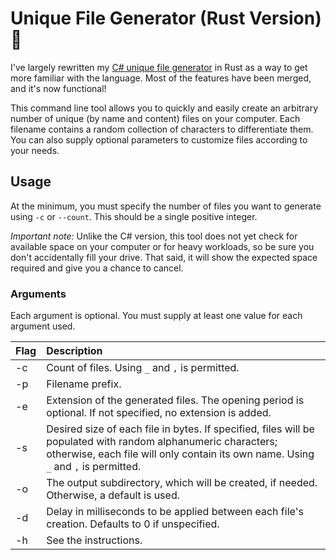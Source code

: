 # Unique File Generator (Rust Version) 🦀

I've largely rewritten my [C# unique file generator](https://github.com/codeconscious/unique-file-generator) in Rust as a way to get more familiar with the language. Most of the features have been merged, and it's now functional!

This command line tool allows you to quickly and easily create an arbitrary number of unique (by name and content) files on your computer. Each filename contains a random collection of characters to differentiate them. You can also supply optional parameters to customize files according to your needs.

## Usage

At the minimum, you must specify the number of files you want to generate using `-c` or `--count`. This should be a single positive integer.

*Important note:* Unlike the C# version, this tool does not yet check for available space on your computer or for heavy workloads, so be sure you don't accidentally fill your drive. That said, it will show the expected space required and give you a chance to cancel.

### Arguments

Each argument is optional. You must supply at least one value for each argument used.

Flag | Description
---- | :----
-c | Count of files. Using `_` and `,` is permitted.
-p | Filename prefix.
-e | Extension of the generated files. The opening period is optional. If not specified, no extension is added.
-s | Desired size of each file in bytes. If specified, files will be populated with random alphanumeric characters; otherwise, each file will only contain its own name. Using `_` and `,` is permitted.
-o | The output subdirectory, which will be created, if needed. Otherwise, a default is used.
-d | Delay in milliseconds to be applied between each file's creation. Defaults to 0 if unspecified.
-h | See the instructions.
